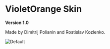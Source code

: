 ﻿# VioletOrange Skin
**Version 1.0**

Made by Dimitrij Polianin and Rostislav Kozlenko.


![Default](https://github.com/sunengine/SunEngine.Skins/blob/master/VioletOrange/preview.png)
